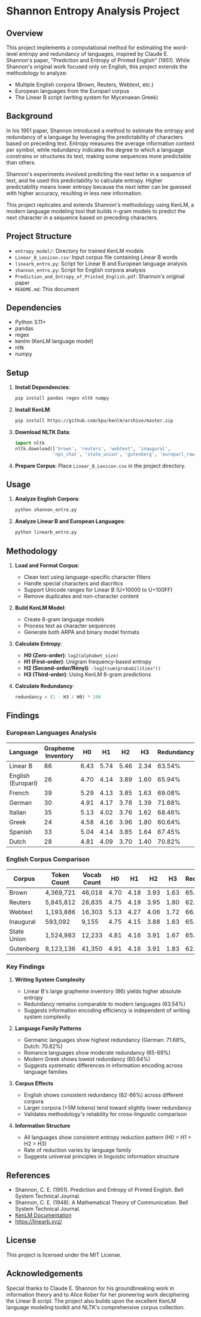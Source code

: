 # Shannon Entropy Analysis Project

## Overview

This project implements a computational method for estimating the word-level entropy and redundancy of languages, inspired by Claude E. Shannon's paper, "Prediction and Entropy of Printed English" (1951). While Shannon's original work focused only on English, this project extends the methodology to analyze:
- Multiple English corpora (Brown, Reuters, Webtext, etc.)
- European languages from the Europarl corpus
- The Linear B script (writing system for Mycenaean Greek)

## Background

In his 1951 paper, Shannon introduced a method to estimate the entropy and redundancy of a language by leveraging the predictability of characters based on preceding text. Entropy measures the average information content per symbol, while redundancy indicates the degree to which a language constrains or structures its text, making some sequences more predictable than others.

Shannon's experiments involved predicting the next letter in a sequence of text, and he used this predictability to calculate entropy. Higher predictability means lower entropy because the next letter can be guessed with higher accuracy, resulting in less new information.

This project replicates and extends Shannon's methodology using KenLM, a modern language modeling tool that builds n-gram models to predict the next character in a sequence based on preceding characters.

## Project Structure

- `entropy_model/`: Directory for trained KenLM models
- `Linear_B_Lexicon.csv`: Input corpus file containing Linear B words
- `linearb_entro.py`: Script for Linear B and European language analysis
- `shannon_entro.py`: Script for English corpora analysis
- `Prediction_and_Entropy_of_Printed_English.pdf`: Shannon's original paper
- `README.md`: This document

## Dependencies

- Python 3.11+
- pandas
- regex
- kenlm (KenLM language model)
- nltk
- numpy

## Setup

1. **Install Dependencies**:
   ```bash
   pip install pandas regex nltk numpy
   ```

2. **Install KenLM**:
   ```bash
   pip install https://github.com/kpu/kenlm/archive/master.zip
   ```

3. **Download NLTK Data**:
   ```python
   import nltk
   nltk.download(['brown', 'reuters', 'webtext', 'inaugural', 
                 'nps_chat', 'state_union', 'gutenberg', 'europarl_raw'])
   ```

4. **Prepare Corpus**:
   Place `Linear_B_Lexicon.csv` in the project directory.

## Usage

1. **Analyze English Corpora**:
   ```bash
   python shannon_entro.py
   ```

2. **Analyze Linear B and European Languages**:
   ```bash
   python linearb_entro.py
   ```

## Methodology

1. **Load and Format Corpus**:
   - Clean text using language-specific character filters
   - Handle special characters and diacritics
   - Support Unicode ranges for Linear B (U+10000 to U+100FF)
   - Remove duplicates and non-character content

2. **Build KenLM Model**:
   - Create 8-gram language models
   - Process text as character sequences
   - Generate both ARPA and binary model formats

3. **Calculate Entropy**:
   - **H0 (Zero-order)**: `log2(alphabet_size)`
   - **H1 (First-order)**: Unigram frequency-based entropy
   - **H2 (Second-order/Rényi)**: `-log2(sum(probabilities²))`
   - **H3 (Third-order)**: Using KenLM 8-gram predictions

4. **Calculate Redundancy**:
   ```python
   redundancy = (1 - H3 / H0) * 100
   ```

## Findings

### European Languages Analysis

| Language | Grapheme Inventory | H0 | H1 | H2 | H3 | Redundancy |
|----------|-------------------|-----|-----|-----|-----|------------|
| Linear B | 86 | 6.43 | 5.74 | 5.46 | 2.34 | 63.54% |
| English (Europarl) | 26 | 4.70 | 4.14 | 3.89 | 1.60 | 65.94% |
| French | 39 | 5.29 | 4.13 | 3.85 | 1.63 | 69.08% |
| German | 30 | 4.91 | 4.17 | 3.78 | 1.39 | 71.68% |
| Italian | 35 | 5.13 | 4.02 | 3.76 | 1.62 | 68.46% |
| Greek | 24 | 4.58 | 4.16 | 3.96 | 1.80 | 60.64% |
| Spanish | 33 | 5.04 | 4.14 | 3.85 | 1.64 | 67.45% |
| Dutch | 28 | 4.81 | 4.09 | 3.70 | 1.40 | 70.82% |

### English Corpus Comparison

| Corpus | Token Count | Vocab Count | H0 | H1 | H2 | H3 | Redundancy |
|--------|-------------|-------------|-----|-----|-----|-----|------------|
| Brown | 4,369,721 | 46,018 | 4.70 | 4.18 | 3.93 | 1.63 | 65.39% |
| Reuters | 5,845,812 | 28,835 | 4.75 | 4.19 | 3.95 | 1.80 | 62.08% |
| Webtext | 1,193,886 | 16,303 | 5.13 | 4.27 | 4.06 | 1.72 | 66.50% |
| Inaugural | 593,092 | 9,155 | 4.75 | 4.15 | 3.88 | 1.63 | 65.81% |
| State Union | 1,524,983 | 12,233 | 4.81 | 4.16 | 3.91 | 1.67 | 65.17% |
| Gutenberg | 8,123,136 | 41,350 | 4.91 | 4.16 | 3.91 | 1.83 | 62.70% |

### Key Findings

1. **Writing System Complexity**
   - Linear B's large grapheme inventory (86) yields higher absolute entropy
   - Redundancy remains comparable to modern languages (63.54%)
   - Suggests information encoding efficiency is independent of writing system complexity

2. **Language Family Patterns**
   - Germanic languages show highest redundancy (German: 71.68%, Dutch: 70.82%)
   - Romance languages show moderate redundancy (65-69%)
   - Modern Greek shows lowest redundancy (60.64%)
   - Suggests systematic differences in information encoding across language families

3. **Corpus Effects**
   - English shows consistent redundancy (62-66%) across different corpora
   - Larger corpora (>5M tokens) tend toward slightly lower redundancy
   - Validates methodology's reliability for cross-linguistic comparison

4. **Information Structure**
   - All languages show consistent entropy reduction pattern (H0 > H1 > H2 > H3)
   - Rate of reduction varies by language family
   - Suggests universal principles in linguistic information structure

## References

- Shannon, C. E. (1951). Prediction and Entropy of Printed English. Bell System Technical Journal.
- Shannon, C. E. (1948). A Mathematical Theory of Communication. Bell System Technical Journal.
- [KenLM Documentation](https://kheafield.com/code/kenlm/)
- https://linearb.xyz/

## License

This project is licensed under the MIT License.

## Acknowledgements

Special thanks to Claude E. Shannon for his groundbreaking work in information theory and to Alice Kober for her pioneering work deciphering the Linear B script. The project also builds upon the excellent KenLM language modeling toolkit and NLTK's comprehensive corpus collection.
